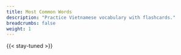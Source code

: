 ```yaml
---
title: Most Common Words
description: "Practice Vietnamese vocabulary with flashcards."
breadcrumbs: false
weight: 1
---
```


{{< stay-tuned >}}

<!--
<div class="min-h-screen">
  <div x-data="flashcardApp()" class="container mx-auto px-4 py-8">
    <div class="max-w-3xl mx-auto">

<!-- Demo Cards Section 
{{< flashcard-demo-cards >}}

<!-- Flashcard Display Section 
{{< flashcard-display >}}

<!-- Video Modal 
{{< flashcard-video-modal >}}

<!-- Empty State 
{{< flashcard-empty-state >}}

</div>
</div>
</div>

-->